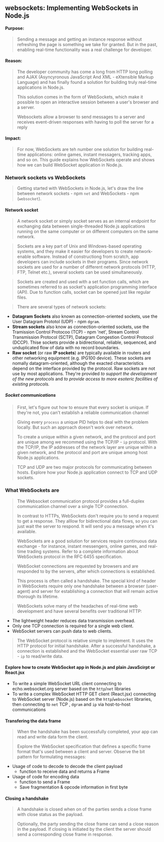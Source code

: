 ## websockets: Implementing WebSockets in Node.js
#### Purpose:
> Sending a message and getting an instance response without refreshing the page is
> something we take for granted. But in the past, enabling real-time functionality was 
> a real challenge for developer. 
>
#### Reason:
> The developer community has come a long from HTTP long polling and AJAX (Asyncyronous
> JavaScript And XML - eXtensible Markup Language) and has finally found a solution for
> building truly real-time applications in Node.js.
>
> This solution comes in the form of WebSockets, which make it possible to open an 
> interactive session between a user's browser and a server. 
>
> Websockets allow a browser to send messages to a server and receives event-driven
> responses with having to poll the server for a reply
#### Impact:
> For now, WebSockets are teh number one solution for building real-time applications: 
> online games, instant messagers, tracking apps, and so on. This guide explains how
> WebSockets operate and shows how we can build WebSocket application in Node.js.

### Network sockets vs WebSockets
> Getting started with WebSockets in Node.js, let's draw the line between network 
> sockets - npm `net` and WebSockets - npm (`websocket`).
#### Network socket
> A network socket or simply socket serves as an internal endpoint for exchanging data
> between single-threaded Node.js applications running on the same computer or on
> different computers on the same network.

> Sockets are a key part of Unix and Windows-based operating systems, and they make it
> easier for developers to create network-enable software. Instead of constructiong
> from scratch, app developers can include sockets in their programs. Since network 
> sockets are used for a number of different network protocols (HTTP, FTP, Telnet
> etc.), several sockets can be used simultaneously.

> Sockets are created and used with a set function calls, which are sometimes referred
> to as socket's application programming interface (API). Due to function calls, 
> socket can be opened just like regular files.

> There are several types of network sockets:
- **Datagram Sockets** also known as connection-oriented sockets, use the User Datagram
  Prototol (UDP) - npm `dgram`.
- **Stream sockets** also know as connection-oriented sockets, use the Tramission Control
  Protocoo (TCP) - npm 'net', Stream Control Transmission Protocol (SCTP), Datagram
  Congestion Control Protocol (DCCP). Thise sockets provide a bidirectional, reliable,
  sequenced, and unduplicated flow of data with no record boundaries.
- **Raw socket** (or raw **IP sockets**) are typically available in routers and other 
  networking equipment (e.g. IPG100 device). These sockets are nomally datagram-oriented,
  although the exacted characteristics depend on the interface provided by the protocol.
  Raw sockets are not use by most applications. They're provided *to support the* 
  *development of the new protocols* and *to provide access to more esoteric facilities*
  *of existing protocols.* 

##### Socket communications
> First, let's figure out how to ensure that every socket is unique. If they're not, you 
> can't establish a reliable communication channel
>
> Giving every `process` a unique PID helps to deal with the problem locally. But such
> an approach doesn't work over network.
>
> To create a unique within a given network, and the protocol and port are unique among
> we recommed using the TCP/IP - `ip` protocol. With the TCP/IP, the IP addresses of the
> network layer are unique within a given network, and the protocol and port are unique
> among host Node.js applications.

> TCP and UDP are two major protocols for communicating between hosts. Explore how your
> Node.js application connect to TCP and UDP sockets.

### What WebSockets are
> The Websocket communication protocol provides a full-duplex communicatiion channel
> over a single TCP connection.
>
> In contrast to HTTPs, WebSockets don't require you to send a request to get a response.
> They alllow for bidirectional data flows, so you can just wait the server to respond.
> It will send you a message when it's available.

> WebSockets are a good solution for services require continuous data exchange - for 
> instance, instant messengers, online games, and real-time trading systems. Refer to
> a complete information about WebSockets protocol in the RFC 6455 specification.

> WebSocket connections are requested by browsers and are responded to by the servers,
> after which connections is established.
>
> This process is often called a handshake. The special kind of header in WebSockets 
> require only one handshake between a browser (user-agent) and server for establishing
> a connection that will remain active thorough its lifetime.

> WebSockets solve many of the headaches of real-time web development and have several
> benefits over traditional HTTP:
  - The lightweight header reduces data transmission overhead.
  - Only one TCP connection is required for a single web client.
  - WebSocket servers can push data to web clients.

> The WebSocket protocol is relative simple to implement. It uses the HTTP protocol for
> initial handshake. After a successful handshake, a connection is established and the
> WebSocket essential user raw TCP - `ip` to read/write data.

#### Explore how to create WebSocket app in Node.js and plain JavaScirpt or React.jsx
  - To write a simple WebSocket URL client connecting to  echo.websocket.org server 
    based on the `http`/`net` libraries
  - To write a complex WebSocket HTTP GET client (React.jsx) connecting to WebSocket server (Node.js) 
    based on the `http`/`websocket` libraries, then connecting to `net` TCP , `dgram` and
    `ip` via host-to-host communications

#### Transfering the data frame
> When the handshake has been successfully completed, your app can read and write data
> form the client.
>
> Explore the WebSocket specification that defines a specific frame format that's used
> between a client and server. Observe the bit pattern for formulating messages:
  - Usage of code to decode to decode the client payload
    - function to receive data and returns a Frame   
  - Usage of code for encoding data
    - function to send a Frame
    - Save fragmentation & opcode information in first byte
  
#### Closing a handshake
> A handshake is closed when on of the parties sends a close frame with close status
> as the payload.
>
> Optionally, the party sending the close frame can send a close reason in the payload.
> If closing is initiated by the client the server should send a corresponding close
> frame in response.







